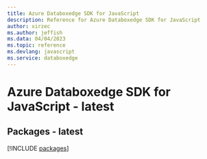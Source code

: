 ```yaml
---
title: Azure Databoxedge SDK for JavaScript
description: Reference for Azure Databoxedge SDK for JavaScript
author: xirzec
ms.author: jeffish
ms.data: 04/04/2023
ms.topic: reference
ms.devlang: javascript
ms.service: databoxedge
---
```

# Azure Databoxedge SDK for JavaScript - latest
## Packages - latest
[!INCLUDE [packages](databoxedge-index.md)]